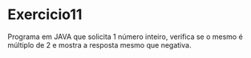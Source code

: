 # Exercicio11
Programa em JAVA que solicita 1 número inteiro, verifica se o mesmo é múltiplo de 2 e mostra a resposta mesmo que negativa.
